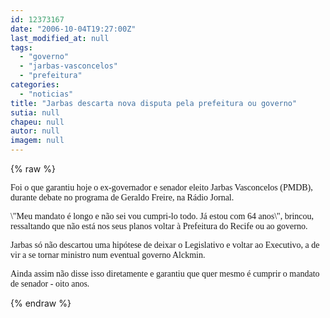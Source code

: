 ```yaml
---
id: 12373167
date: "2006-10-04T19:27:00Z"
last_modified_at: null
tags:
  - "governo"
  - "jarbas-vasconcelos"
  - "prefeitura"
categories:
  - "noticias"
title: "Jarbas descarta nova disputa pela prefeitura ou governo"
sutia: null
chapeu: null
autor: null
imagem: null
---
```

{% raw %}
<p><P><FONT face=Verdana>Foi o que garantiu hoje o ex-governador e senador eleito Jarbas Vasconcelos (PMDB), durante debate no programa de Geraldo Freire, na Rádio Jornal.</FONT></P></p>
<p><P><FONT face=Verdana>\"Meu mandato é longo e não sei vou cumpri-lo todo. Já estou com 64 anos\", brincou, ressaltando que não está nos seus planos voltar à Prefeitura do Recife ou ao governo.</FONT></P></p>
<p><P><FONT face=Verdana>Jarbas só não descartou uma hipótese de deixar o Legislativo e voltar ao Executivo, a de vir a se tornar ministro num eventual governo Alckmin.</FONT></P></p>
<p><P><FONT face=Verdana>Ainda assim&nbsp;não disse isso diretamente e garantiu que quer mesmo é cumprir o mandato de senador - oito anos.</FONT></P> </p>
{% endraw %}